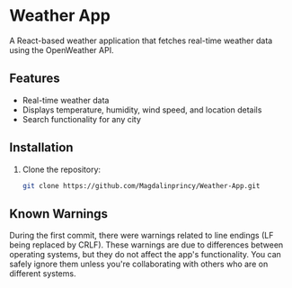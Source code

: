 # Weather App

A React-based weather application that fetches real-time weather data using the OpenWeather API.

## Features
- Real-time weather data
- Displays temperature, humidity, wind speed, and location details
- Search functionality for any city

## Installation
1. Clone the repository:
   ```bash
   git clone https://github.com/Magdalinprincy/Weather-App.git

## Known Warnings
During the first commit, there were warnings related to line endings (LF being replaced by CRLF). These warnings are due to differences between operating systems, but they do not affect the app's functionality. You can safely ignore them unless you're collaborating with others who are on different systems.
